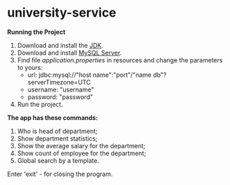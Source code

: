 # university-service

**Running the Project**

1. Download and install the [JDK]( https://www.oracle.com/ru/java/technologies/javase-downloads.html).
2. Download and install [MySQL Server](https://dev.mysql.com/downloads/).
3. Find file _application.properties_ in resources and change the parameters to yours:
    + url: jdbc:mysql://"host name":"port"/"name db"?serverTimezone=UTC
    + username: "username"
    + password: "password"
4. Run the project. 

**The app has these commands:**

1. Who is head of department;
2. Show department statistics;
3. Show the average salary for the department;
4. Show count of employee for the department;
5. Global search by a template.

Enter 'exit' - for closing the program.
